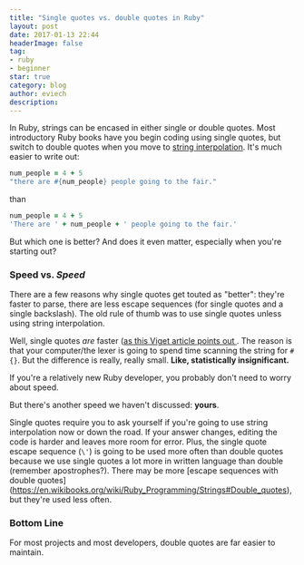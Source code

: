```yaml
---
title: "Single quotes vs. double quotes in Ruby"
layout: post
date: 2017-01-13 22:44
headerImage: false
tag:
- ruby
- beginner
star: true
category: blog
author: eviech
description: 
---
```


In Ruby, strings can be encased in either single or double quotes. Most introductory Ruby books have you begin coding using single quotes, but switch to double quotes when you move to [string interpolation](http://ruby-for-beginners.rubymonstas.org/bonus/string_interpolation.html). It's much easier to write out:

```ruby
num_people = 4 + 5
"there are #{num_people} people going to the fair."
```
than

```ruby
num_people = 4 + 5
'There are ' + num_people + ' people going to the fair.'
```

But which one is better? And does it even matter, especially when you're starting out?

### Speed vs. *Speed*

There are a few reasons why single quotes get touted as "better": they're faster to parse, there are less escape sequences (for single quotes and a single backslash). The old rule of thumb was to use single quotes unless using string interpolation. 

Well, single quotes *are* faster ([as this Viget article points out ](https://www.viget.com/articles/just-use-double-quoted-ruby-strings). The reason is that your computer/the lexer is going to spend time scanning the string for `#{}`. But the difference is really, really small. **Like, statistically insignificant.** 

If you're a relatively new Ruby developer, you probably don't need to worry about speed.

But there's another speed we haven't discussed: **yours**. 

Single quotes require you to ask yourself if you're going to use string interpolation now or down the road. If your answer changes, editing the code is harder and leaves more room for error. Plus, the single quote escape sequence (`\'`) is going to be used more often than double quotes because we use single quotes a lot more in written language than double (remember apostrophes?). There may be more [escape sequences with double quotes] (https://en.wikibooks.org/wiki/Ruby_Programming/Strings#Double_quotes), but they're used less often.

### Bottom Line

For most projects and most developers, double quotes are far easier to maintain.